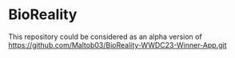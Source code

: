 # BioReality


This repository could be considered as an alpha version of https://github.com/Maltob03/BioReality-WWDC23-Winner-App.git
